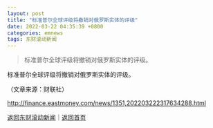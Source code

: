 ```yaml
---
layout: post
title: "标准普尔全球评级将撤销对俄罗斯实体的评级"
date: 2022-03-22 04:35:39 +0800
categories: emnews
tags: 东财滚动新闻
---
```

> 标准普尔全球评级将撤销对俄罗斯实体的评级。

<p>标准普尔全球评级将撤销对俄罗斯实体的评级。</p><p class="em_media">（文章来源：财联社）</p>

<http://finance.eastmoney.com/news/1351,202203222317634288.html>

[返回东财滚动新闻](//finews.withounder.com/emnews/)｜[返回首页](//finews.withounder.com/)